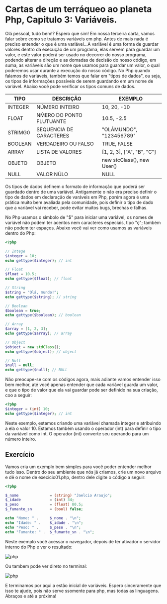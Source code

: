 # Cartas de um terráqueo ao planeta Php, Capitulo 3: Variáveis.

Olá pessoal, tudo bem!? Espero que sim!
Em nossa terceira carta, vamos falar sobre como se tratamos variáveis em php.
Antes de mais nada é preciso entender o que é uma variável...A variável é uma forma de guardar valores dentro da execução de um programa, 
elas servem para guardar um valor, e este valor poderá ser usado no decorrer do nosso programa, podendo alterar a direção e as domadas de 
decisão do nosso código, em suma, as variáveis são um nome que usamos para guardar um valor, o qual poderemos usar durante a execução do nosso código.
No Php quando falamos de variáveis, também temos que falar em "tipos de dados", ou seja, os tipos de informações possíveis de serem guardando em um 
nome de variável. Abaixo você pode verificar os tipos comuns de dados.

TIPO      | DESCRIÇÃO                 | EXEMPLO
--------- | --------------------------|-------------
INTEGER   | NÚMERO INTEIRO            | 10, 20, -10
FLOAT     | NḾERO DO PONTO FLUTUANTE  | 10.5, -2.5 
STRIMG0   | SEQUENCIA DE CARACTERES   | "OLÁMUNDO", "123456789"
BOOLEAN   | VERDADEIRO OU FALSO       | TRUE, FALSE
ARRAY     | LISTA DE VALORES          | [1, 2, 3], ["A", "B", "C"]
OBJETO    | OBJETO                    | new stcClass(), new User()
NULL      | VALOR NÚLO                | NULL

Os tipos de dados definem o formato de informação que poderá ser guardado dentro de uma variável. Antigamente o não era preciso definir 
o tipo de dados em declaração de varáveis em Php, porém agora é uma prática muito bem avaliada pela comunidade, pois definir o tipo de dado 
que a variável vai receber, pode evitar muitos bugs, brechas e falhas.

No Php usamos o símbolo de "$" para iniciar uma variável, os nomes de variável não podem ter acentos nem caracteres especiais, tipo "ç"; 
também não podem ter espaços. Abaixo você vai ver como usamos as variáveis dentro do Php:

~~~php
<?php

// Intege
$integer = 10;
echo gettype($integer); // int

// Float
$float = 10.5;
echo gettype($float); // float

// String
$string = "Olá, mundo!";
echo gettype($string); // string

// Boolean
$boolean = true;
echo gettype($boolean); // boolean

// Array
$array = [1, 2, 3];
echo gettype($array); // array

// Object
$object = new stdClass();
echo gettype($object); // object

// Null
$null = null;
echo gettype($null); // NULL
~~~

Não preocupe-se com os códigos agora, mais adiante vamos entender isso bem melhor, até você apenas entender que cada variável guarda um valor, 
e que o tipo de valor que ela vai guardar pode ser definido na sua criação, coo a seguir:


~~~php
<?php
$integer = (int) 10;
echo gettype($integer); // int
~~~

Neste exemplo, estamos criando uma variável chamada integer e atribuindo a ela o valor 10. Estamos também usando o operador (int) para 
definir o tipo da variável como int. O operador (int) converte seu operando para um número inteiro.

## Exercício

Vamos cria um exemplo bem simples para você poder entender melhor tudo isso.
Dentro do seu ambiente que nós já criamos, crie um novo arquivo e dê o nome de execicio01.php, dentro dele digite o código a seguir:

~~~php
<?php

$_nome              = (string) "Jaelcio Araujo";
$_idade             = (int) 34;
$_peso              = (float) 80.5;
$_fumante_sn        = (bool) false;

echo "Nome: " .     $_nome . "\n";
echo "Idade: " .    $_idade . "\n";
echo "Peso: " .     $_peso . "\n";
echo "Fumante: " .  $_fumante_sn . "\n";
~~~

Neste exemplo você acessar o navegador, depois de ter ativador o servidor interno do Php e ver o resultado:

![php](php04.pnj)

Ou tambem pode ver direto no terminal:

![php](php05.pnj)

E terminamos por aqui a estão inicial de variáveis.
Espero sinceramente que isso te ajude, pois não serve ssomente para php, mas todas as linguagens.
Abraços e até a próxima!


















